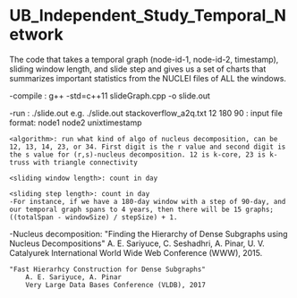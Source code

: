 # UB_Independent_Study_Temporal_Network
The code that takes a temporal graph (node-id-1, node-id-2, timestamp), sliding window length, and slide step and gives us a set of charts that summarizes important statistics from the NUCLEI files of ALL the windows.

-compile : g++ -std=c++11 slideGraph.cpp -o slide.out

-run : ./slide.out <dataset> <algorithm> <sliding window length> <sliding step length>
	e.g.   ./slide.out stackoverflow_a2q.txt 12 180 90 
	<dataset>: input file format: node1 node2 unixtimestamp
	
	<algorithm>: run what kind of algo of nucleus decomposition, can be 12, 13, 14, 23, or 34. First digit is the r value and second digit is the s value for (r,s)-nucleus decomposition. 12 is k-core, 23 is k-truss with triangle connectivity
	
	<sliding window length>: count in day
	
	<sliding step length>: count in day
	-For instance, if we have a 180-day window with a step of 90-day, and our temporal graph spans to 4 years, then there will be 15 graphs; ((totalSpan - windowSize) / stepSize) + 1. 

-Nucleus decomposition: 
	"Finding the Hierarchy of Dense Subgraphs using Nucleus Decompositions"
		A. E. Sariyuce, C. Seshadhri, A. Pinar, U. V. Catalyurek
		International World Wide Web Conference (WWW), 2015.

	"Fast Hierarhcy Construction for Dense Subgraphs"
		A. E. Sariyuce, A. Pinar
		Very Large Data Bases Conference (VLDB), 2017	

